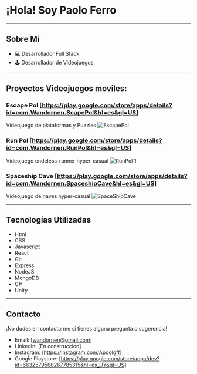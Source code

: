 # ¡Hola! Soy Paolo Ferro

---

## Sobre Mí

- 💻 Desarrollador Full Stack
- 🕹️ Desarrollador de Videojuegos

---

## Proyectos Videojuegos moviles:

### Escape Pol [https://play.google.com/store/apps/details?id=com.Wandornen.ScapePol&hl=es&gl=US]
Videojuego de plataformas y Puzzles
![EscapePol](https://github.com/Apoolgff/Apoolgff/assets/132407456/acb914a0-1a64-4489-8bf7-8f9cc4d322dd)


### Run Pol [https://play.google.com/store/apps/details?id=com.Wandornen.RunPol&hl=es&gl=US]
Videojuego endeless-runner hyper-casual
![RunPol 1](https://github.com/Apoolgff/Apoolgff/assets/132407456/dcfafa5d-3a07-4aa3-a03b-6a470e5d2fae)


### Spaceship Cave [https://play.google.com/store/apps/details?id=com.Wandornen.SpaceshipCave&hl=es&gl=US]
Videojuego de naves hyper-casual
![SpaceShipCave](https://github.com/Apoolgff/Apoolgff/assets/132407456/52f5e1cc-456b-47ab-b675-d7454dd9828b)


---

## Tecnologías Utilizadas

- Html
- CSS
- Javascript
- React
- Git
- Express
- NodeJS
- MongoDB
- C#
- Unity

---

## Contacto

¡No dudes en contactarme si tienes alguna pregunta o sugerencia!

- Email: [wandornen@gmail.com]
- LinkedIn: [En construccion]
- Instagram: [https://instagram.com/Apoolgff]
- Google Playstore: [https://play.google.com/store/apps/dev?id=6632579568267785315&hl=es_UY&gl=US]

